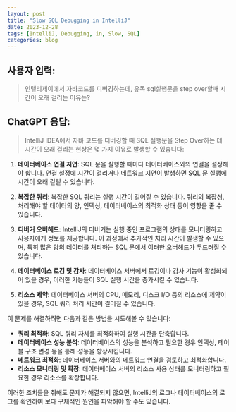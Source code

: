 ```yaml
---
layout: post
title: "Slow SQL Debugging in IntelliJ"
date: 2023-12-28
tags: [IntelliJ, Debugging, in, Slow, SQL]
categories: blog
---
```


## 사용자 입력:
> 인텔리제이에서 자바코드를 디버깅하는데, 유독 sql실행문을 step over할때 시간이 오래 걸리는 이유는?

## ChatGPT 응답:
> IntelliJ IDEA에서 자바 코드를 디버깅할 때 SQL 실행문을 Step Over하는 데 시간이 오래 걸리는 현상은 몇 가지 이유로 발생할 수 있습니다:

1. **데이터베이스 연결 지연**: SQL 문을 실행할 때마다 데이터베이스와의 연결을 설정해야 합니다. 연결 설정에 시간이 걸리거나 네트워크 지연이 발생하면 SQL 문 실행에 시간이 오래 걸릴 수 있습니다.

2. **복잡한 쿼리**: 복잡한 SQL 쿼리는 실행 시간이 길어질 수 있습니다. 쿼리의 복잡성, 처리해야 할 데이터의 양, 인덱싱, 데이터베이스의 최적화 상태 등이 영향을 줄 수 있습니다.

3. **디버거 오버헤드**: IntelliJ의 디버거는 실행 중인 프로그램의 상태를 모니터링하고 사용자에게 정보를 제공합니다. 이 과정에서 추가적인 처리 시간이 발생할 수 있으며, 특히 많은 양의 데이터를 처리하는 SQL 문에서 이러한 오버헤드가 두드러질 수 있습니다.

4. **데이터베이스 로깅 및 감사**: 데이터베이스 서버에서 로깅이나 감사 기능이 활성화되어 있을 경우, 이러한 기능들이 SQL 실행 시간을 증가시킬 수 있습니다.

5. **리소스 제약**: 데이터베이스 서버의 CPU, 메모리, 디스크 I/O 등의 리소스에 제약이 있을 경우, SQL 쿼리 처리 시간이 길어질 수 있습니다.

이 문제를 해결하려면 다음과 같은 방법을 시도해볼 수 있습니다:

- **쿼리 최적화**: SQL 쿼리 자체를 최적화하여 실행 시간을 단축합니다.
- **데이터베이스 성능 분석**: 데이터베이스의 성능을 분석하고 필요한 경우 인덱싱, 테이블 구조 변경 등을 통해 성능을 향상시킵니다.
- **네트워크 최적화**: 데이터베이스 서버와의 네트워크 연결을 검토하고 최적화합니다.
- **리소스 모니터링 및 확장**: 데이터베이스 서버의 리소스 사용 상태를 모니터링하고 필요한 경우 리소스를 확장합니다.

이러한 조치들을 취해도 문제가 해결되지 않으면, IntelliJ의 로그나 데이터베이스의 로그를 확인하여 보다 구체적인 원인을 파악해야 할 수도 있습니다.

